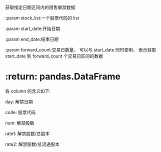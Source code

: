 获取指定日期区间内的限售解禁数据

:param stock_list:一个股票代码的 list

:param start_date:开始日期

:param end_date:结束日期

:param forward_count:交易日数量， 可以与 start_date 同时使用， 表示获取 start_date 到 forward_count 个交易日区间的数据

# :return: pandas.DataFrame

各 column 的含义如下:

day: 解禁日期

code: 股票代码

num: 解禁股数

rate1: 解禁股数/总股本

rate2: 解禁股数/总流通股本